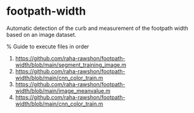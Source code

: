 # footpath-width
Automatic detection of the curb and measurement of the footpath width based on an image dataset.

% Guide to execute files in order

 1. https://github.com/raha-rawshon/footpath-width/blob/main/segment_training_image.m
 2. https://github.com/raha-rawshon/footpath-width/blob/main/cnn_color_train.m
 3. https://github.com/raha-rawshon/footpath-width/blob/main/image_meanvalue.m
 4. https://github.com/raha-rawshon/footpath-width/blob/main/cnn_color_train.m
